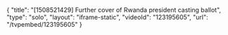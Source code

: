 {
    "title": "[1508521429] Further cover of Rwanda president casting ballot",
    "type": "solo",
    "layout": "iframe-static",
    "videoId": "123195605",
    "url": "\/tvpembed\/123195605"
}